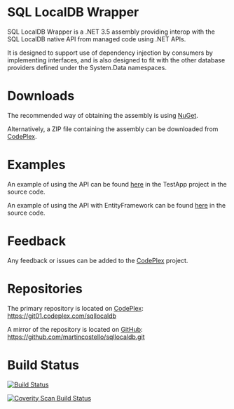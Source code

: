 # SQL LocalDB Wrapper

SQL LocalDB Wrapper is a .NET 3.5 assembly providing interop with the SQL LocalDB native API from managed code using .NET APIs.

It is designed to support use of dependency injection by consumers by implementing interfaces, and is also designed to fit with the other database providers defined under the System.Data namespaces.

# Downloads

The recommended way of obtaining the assembly is using [NuGet](https://www.nuget.org/packages/System.Data.SqlLocalDb).

Alternatively, a ZIP file containing the assembly can be downloaded from [CodePlex](https://sqllocaldb.codeplex.com/releases).

# Examples

An example of using the API can be found [here](https://sqllocaldb.codeplex.com/SourceControl/latest#src/TestApp/Program.cs) in the TestApp project in the source code.

An example of using the API with EntityFramework can be found [here](http://sqllocaldb.codeplex.com/SourceControl/latest#src/SqlLocalDb.EFSample/Program.cs) in the source code.

# Feedback

Any feedback or issues can be added to the [CodePlex](https://sqllocaldb.codeplex.com/) project.

# Repositories

The primary repository is located on [CodePlex](https://sqllocaldb.codeplex.com/): https://git01.codeplex.com/sqllocaldb

A mirror of the repository is located on [GitHub](https://github.com/martincostello/sqllocaldb): https://github.com/martincostello/sqllocaldb.git

# Build Status

[![Build Status](https://ci.appveyor.com/api/projects/status/github/martincostello/sqllocaldb?branch=master&svg=true)](https://ci.appveyor.com/project/martincostello/sqllocaldb)

[![Coverity Scan Build Status](https://scan.coverity.com/projects/2424/badge.svg)](https://scan.coverity.com/projects/2424)
